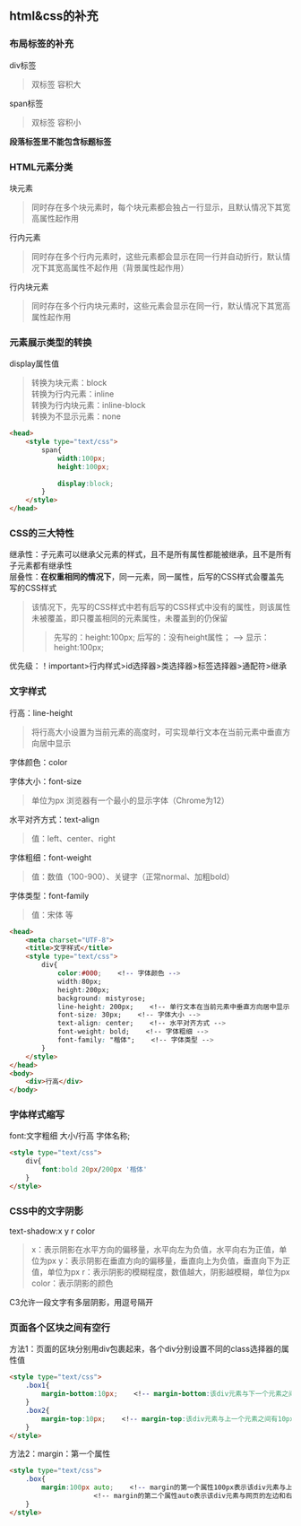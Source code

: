 ## html&css的补充

### 布局标签的补充

div标签
>双标签
>容积大

span标签
>双标签
>容积小

**段落标签里不能包含标题标签**

### HTML元素分类

块元素
>同时存在多个块元素时，每个块元素都会独占一行显示，且默认情况下其宽高属性起作用

行内元素
>同时存在多个行内元素时，这些元素都会显示在同一行并自动折行，默认情况下其宽高属性不起作用（背景属性起作用）

行内块元素
>同时存在多个行内块元素时，这些元素会显示在同一行，默认情况下其宽高属性起作用

### 元素展示类型的转换

display属性值
>转换为块元素：block  
>转换为行内元素：inline	  
>转换为行内块元素：inline-block  
>转换为不显示元素：none  

```html
<head>
	<style type="text/css">
		span{
			width:100px;
			height:100px;
			
			display:block;		
		}
	</style>
</head>  
```

### CSS的三大特性

继承性：子元素可以继承父元素的样式，且不是所有属性都能被继承，且不是所有子元素都有继承性  
层叠性：**在权重相同的情况下**，同一元素，同一属性，后写的CSS样式会覆盖先写的CSS样式
>该情况下，先写的CSS样式中若有后写的CSS样式中没有的属性，则该属性未被覆盖，即只覆盖相同的元素属性，未覆盖到的仍保留   
>> 先写的：height:100px;  后写的：没有height属性；   --> 显示：height:100px;  

优先级：！important>行内样式>id选择器>类选择器>标签选择器>通配符>继承  

### 文字样式

行高：line-height
>将行高大小设置为当前元素的高度时，可实现单行文本在当前元素中垂直方向居中显示

字体颜色：color

字体大小：font-size
>单位为px
>浏览器有一个最小的显示字体（Chrome为12）

水平对齐方式：text-align
>值：left、center、right

字体粗细：font-weight
>值：数值（100-900）、关键字（正常normal、加粗bold）

字体类型：font-family
>值：宋体 等

```html
<head>
	<meta charset="UTF-8">
	<title>文字样式</title>
	<style type="text/css">
		div{
			color:#000;    <!-- 字体颜色 -->
			width:80px;
			height:200px;
			background: mistyrose;
			line-height: 200px;    <!-- 单行文本在当前元素中垂直方向居中显示 -->
			font-size: 30px;    <!-- 字体大小 -->
			text-align: center;    <!-- 水平对齐方式 -->
			font-weight: bold;    <!-- 字体粗细 -->
			font-family: "楷体";    <!-- 字体类型 -->
		}		
	</style>
</head>
<body>
	<div>行高</div>
</body>
```

### 字体样式缩写

font:文字粗细 大小/行高 字体名称;
```html
<style type="text/css">
	div{
		font:bold 20px/200px '楷体'
	}		
</style>
```

### CSS中的文字阴影

text-shadow:x y r color
>x：表示阴影在水平方向的偏移量，水平向左为负值，水平向右为正值，单位为px
>y：表示阴影在垂直方向的偏移量，垂直向上为负值，垂直向下为正值，单位为px
>r：表示阴影的模糊程度，数值越大，阴影越模糊，单位为px
>color：表示阴影的颜色

C3允许一段文字有多层阴影，用逗号隔开

### 页面各个区块之间有空行

方法1：页面的区块分别用div包裹起来，各个div分别设置不同的class选择器的属性值
```html
<style type="text/css">
	.box1{
		margin-bottom:10px;    <!-- margin-bottom:该div元素与下一个元素之间有10px的距离 -->
	}
	.box2{
		margin-top:10px;    <!-- margin-top:该div元素与上一个元素之间有10px的距离 -->
	}
</style>
```

方法2：margin：第一个属性
```html
<style type="text/css">
	.box{
		margin:100px auto;    <!-- margin的第一个属性100px表示该div元素与上一个元素和下一个元素之间的距离为100px -->
				     <!-- margin的第二个属性auto表示该div元素与网页的左边和右边的距离为平均分配，即水平居中显示 -->
	}
</style>
```
